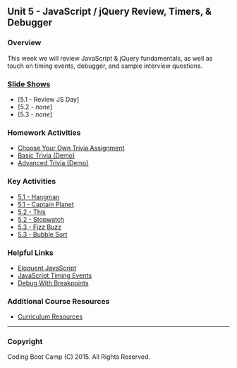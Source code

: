 ## Unit 5 - JavaScript / jQuery Review, Timers, & Debugger

### Overview

This week we will review JavaScript & jQuery fundamentals, as well as touch on timing events, debugger, and sample interview questions.

### [Slide Shows](Presentations)

* [5.1 - Review JS Day]
* [5.2 - *none*]
* [5.3 - *none*]

### Homework Activities

* [Choose Your Own Trivia Assignment](../homework/05-timers/homework-instructions.md)
* [Basic Trivia (Demo)](../homework/05-timers/basic-trivia-demo.mov)
* [Advanced Trivia (Demo)](../homework/05-timers/advanced-trivia-demo.mov)

### Key Activities

* [5.1 - Hangman](Activities/01-Hangman)
* [5.1 - Captain Planet](Activities/02-CaptainPlanet)
* [5.2 - This](Activities/05-This)
* [5.2 - Stopwatch](Activities/10-Stopwatch)
* [5.3 - Fizz Buzz](Activities/16-FizzBuzz)
* [5.3 - Bubble Sort](Activities/13-BubbleSort)

### Helpful Links

* [Eloquent JavaScript](http://eloquentjavascript.net/)
* [JavaScript Timing Events](http://www.w3schools.com/js/js_timing.asp)
* [Debug With Breakpoints](https://developers.google.com/web/tools/chrome-devtools/debug/breakpoints/?hl=en)

### Additional Course Resources

* [Curriculum Resources](https://github.com/coding-boot-camp/curriculum-resources)

- - -

### Copyright

Coding Boot Camp (C) 2015. All Rights Reserved.
